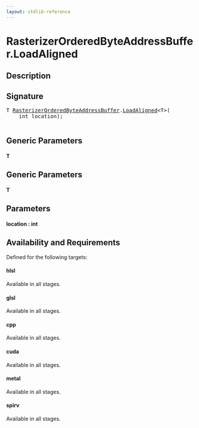 ```yaml
---
layout: stdlib-reference
---
```


# RasterizerOrderedByteAddressBuffer\.LoadAligned

## Description





## Signature 

<pre>
<span class="code_type">T</span> <a href="/stdlib-reference/types/RasterizerOrderedByteAddressBuffer/index" class="code_type">RasterizerOrderedByteAddressBuffer</a>.<a href="/stdlib-reference/types/RasterizerOrderedByteAddressBuffer/LoadAligned">LoadAligned</a>&lt;<span class="code_type">T</span>&gt;(
    <span class="code_keyword">int</span> <span class='code_param'>location</span>);

</pre>

## Generic Parameters

#### T

## Generic Parameters

#### T

## Parameters

#### location  : int

## Availability and Requirements

Defined for the following targets:

#### hlsl
Available in all stages.

#### glsl
Available in all stages.

#### cpp
Available in all stages.

#### cuda
Available in all stages.

#### metal
Available in all stages.

#### spirv
Available in all stages.



